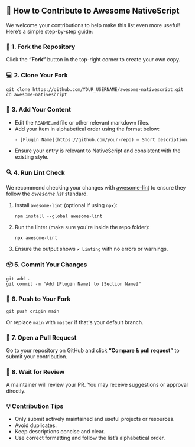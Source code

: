 <h2>🧩 How to Contribute to Awesome NativeScript</h2>
<p>We welcome your contributions to help make this list even more useful! Here’s a simple step-by-step guide:</p>

<h3>📌 1. Fork the Repository</h3>
<p>Click the <strong>“Fork”</strong> button in the top-right corner to create your own copy.</p>

<h3>💻 2. Clone Your Fork</h3>
<pre><code>git clone https://github.com/YOUR_USERNAME/awesome-nativescript.git
cd awesome-nativescript
</code></pre>

<h3>📝 3. Add Your Content</h3>
<ul>
  <li>Edit the <code>README.md</code> file or other relevant markdown files.</li>
  <li>Add your item in alphabetical order using the format below:
    <pre><code>- [Plugin Name](https://github.com/your-repo) – Short description.</code></pre>
  </li>
  <li>Ensure your entry is relevant to NativeScript and consistent with the existing style.</li>
</ul>

<h3>🔍 4. Run Lint Check</h3>
<p>We recommend checking your changes with <a href="https://www.npmjs.com/package/awesome-lint">awesome-lint</a> to ensure they follow the <em>awesome list</em> standard.</p>
<ol>
  <li>Install <code>awesome-lint</code> (optional if using <code>npx</code>):</li>
  <pre><code>npm install --global awesome-lint</code></pre>

  <li>Run the linter (make sure you're inside the repo folder):</li>
  <pre><code>npx awesome-lint</code></pre>

  <li>Ensure the output shows <code>✔ Linting</code> with no errors or warnings.</li>
</ol>

<h3>📦 5. Commit Your Changes</h3>
<pre><code>git add .
git commit -m "Add [Plugin Name] to [Section Name]"
</code></pre>

<h3>🚀 6. Push to Your Fork</h3>
<pre><code>git push origin main</code></pre>
<p>Or replace <code>main</code> with <code>master</code> if that's your default branch.</p>

<h3>🔁 7. Open a Pull Request</h3>
<p>Go to your repository on GitHub and click <strong>“Compare &amp; pull request”</strong> to submit your contribution.</p>

<h3>🤝 8. Wait for Review</h3>
<p>A maintainer will review your PR. You may receive suggestions or approval directly.</p>

<h3>💡 Contribution Tips</h3>
<ul>
  <li>Only submit actively maintained and useful projects or resources.</li>
  <li>Avoid duplicates.</li>
  <li>Keep descriptions concise and clear.</li>
  <li>Use correct formatting and follow the list’s alphabetical order.</li>
</ul>
